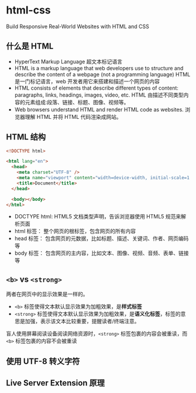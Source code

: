 # html-css

Build Responsive Real-World Websites with HTML and CSS

## 什么是 HTML

- HyperText Markup Language 超文本标记语言
- HTML is a markup language that web developers use to structure and describe the content of a webpage (not a programming language) HTML 是一门标记语言，web 开发者用它来搭建和描述一个网页的内容
- HTML consists of elements that describe different types of content: paragraphs, links, headings, images, video, etc. HTML 由描述不同类型内容的元素组成:段落、链接、标题、图像、视频等。
- Web browsers understand HTML and render HTML code as websites. 浏览器理解 HTML 并将 HTML 代码渲染成网站。

## HTML 结构

```html
<!DOCTYPE html>

<html lang="en">
  <head>
    <meta charset="UTF-8" />
    <meta name="viewport" content="width=device-width, initial-scale=1.0" />
    <title>Document</title>
  </head>

  <body></body>
</html>
```

- DOCTYPE html: HTML5 文档类型声明，告诉浏览器使用 HTML5 规范来解析页面
- html 标签： 整个网页的根标签，包含网页的所有内容
- head 标签： 包含网页的元数据，比如标题、描述、关键词、作者、网页编码等
- body 标签： 包含网页的主内容，比如文本、图像、视频、音频、表单、链接等

## `<b>` vs `<strong>`

两者在网页中的显示效果是一样的。

- `<b>` 标签使得文本默认显示效果为加粗效果，是**样式标签**
- `<strong>` 标签使得文本默认显示效果为加粗效果，是**语义化标签**，标签的意思是加强，表示该文本比较重要，提醒读者/终端注意。

盲人使用屏幕阅读设备阅读网络资源时，`<strong>` 标签包裹的内容会被重读，而 `<b>` 标签包裹的内容不会被重读

## 使用 UTF-8 转义字符

## Live Server Extension 原理
